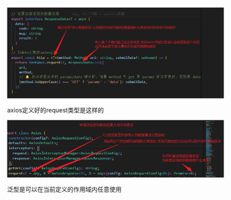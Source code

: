 ![axios封装](.\assets\axios封装.png)



axios定义好的request类型是这样的

![axios封装2](.\assets\axios封装2.png)

泛型是可以在当前定义的作用域内任意使用